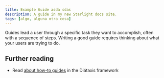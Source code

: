 ```yaml
---
title: Example Guide asda sdas
description: A guide in my new Starlight docs site.
tags: [algo, alguna otra cosa]
---
```


Guides lead a user through a specific task they want to accomplish, often with a sequence of steps.
Writing a good guide requires thinking about what your users are trying to do.

## Further reading

- Read [about how-to guides](https://diataxis.fr/how-to-guides/) in the Diátaxis framework
